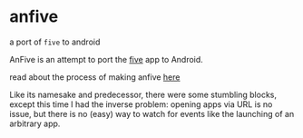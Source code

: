 # anfive
a port of `five` to android

AnFive is an attempt to port the [five](https://github.com/rgibbons-dev/five) app to Android.

read about the process of making anfive [here](https://rgibbons-dev.github.io/anfive)

Like its namesake and predecessor, there were some stumbling blocks, except this time I had the inverse problem:
opening apps via URL is no issue, but there is no (easy) way to watch for events like the launching of an arbitrary app.
